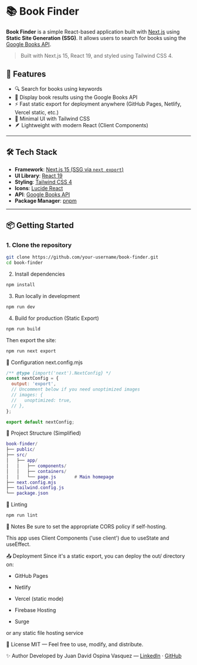 # 📚 Book Finder

**Book Finder** is a simple React-based application built with [Next.js](https://nextjs.org/) using **Static Site Generation (SSG)**. It allows users to search for books using the [Google Books API](https://developers.google.com/books).

> Built with Next.js 15, React 19, and styled using Tailwind CSS 4.

## 🚀 Features

- 🔍 Search for books using keywords
- 📖 Display book results using the Google Books API
- ⚡️ Fast static export for deployment anywhere (GitHub Pages, Netlify, Vercel static, etc.)
- 🎨 Minimal UI with Tailwind CSS
- 🪶 Lightweight with modern React (Client Components)

---

## 🛠️ Tech Stack

- **Framework**: [Next.js 15 (SSG via `next export`)](https://nextjs.org/)
- **UI Library**: [React 19](https://react.dev/)
- **Styling**: [Tailwind CSS 4](https://tailwindcss.com/)
- **Icons**: [Lucide React](https://lucide.dev/)
- **API**: [Google Books API](https://developers.google.com/books)
- **Package Manager**: [pnpm](https://pnpm.io/)

---

## 📦 Getting Started

### 1. Clone the repository

```bash
git clone https://github.com/your-username/book-finder.git
cd book-finder
```

2. Install dependencies
```bash
npm install
```
3. Run locally in development
```bash
npm run dev
```
4. Build for production (Static Export)
```bash
npm run build
```
Then export the site:
```bash
npm run next export
```
🔧 Configuration
next.config.mjs
```js
/** @type {import('next').NextConfig} */
const nextConfig = {
  output: 'export',
  // Uncomment below if you need unoptimized images
  // images: {
  //   unoptimized: true,
  // },
};

export default nextConfig;
```

📁 Project Structure (Simplified)
```lua
book-finder/
├── public/
├── src/
│   ├── app/
│   │   ├── components/
│   │   ├── containers/
│   │   └── page.js       # Main homepage
├── next.config.mjs
├── tailwind.config.js
└── package.json

```
🧪 Linting
```bash
npm run lint
```

🛑 Notes
Be sure to set the appropriate CORS policy if self-hosting.

This app uses Client Components ('use client') due to useState and useEffect.

📤 Deployment
Since it's a static export, you can deploy the out/ directory on:

* GitHub Pages

* Netlify

* Vercel (static mode)

* Firebase Hosting

* Surge

or any static file hosting service

📘 License
MIT — Feel free to use, modify, and distribute.

✨ Author
Developed by Juan David Ospina Vasquez — [LinkedIn](https://www.linkedin.com/in/juan-david-ospina-vasquez-0bb504b1/?originalSubdomain=co) · [GitHub](https://github.com/juandaosp)

